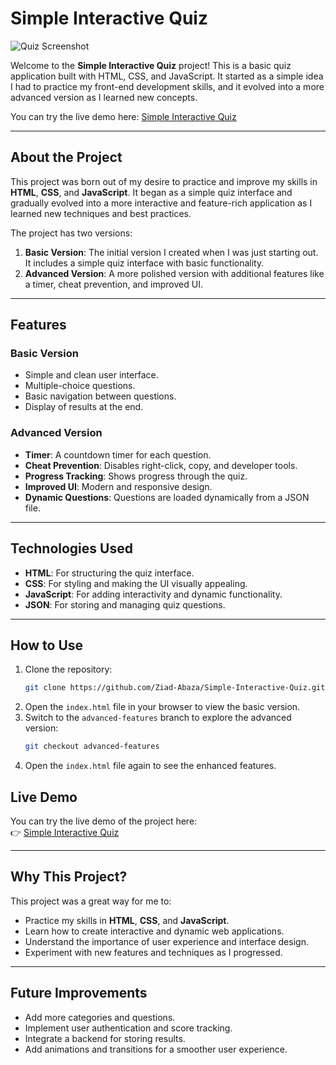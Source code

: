 # Simple Interactive Quiz

![Quiz Screenshot](https://ziad-abaza.github.io/Simple-Interactive-Quiz/Screen.jpeg)

Welcome to the **Simple Interactive Quiz** project! This is a basic quiz application built with HTML, CSS, and JavaScript. It started as a simple idea I had to practice my front-end development skills, and it evolved into a more advanced version as I learned new concepts.

You can try the live demo here: [Simple Interactive Quiz](https://ziad-abaza.github.io/Simple-Interactive-Quiz/)

---

## About the Project

This project was born out of my desire to practice and improve my skills in **HTML**, **CSS**, and **JavaScript**. It began as a simple quiz interface and gradually evolved into a more interactive and feature-rich application as I learned new techniques and best practices.

The project has two versions:
1. **Basic Version**: The initial version I created when I was just starting out. It includes a simple quiz interface with basic functionality.
2. **Advanced Version**: A more polished version with additional features like a timer, cheat prevention, and improved UI.

---

## Features

### Basic Version
- Simple and clean user interface.
- Multiple-choice questions.
- Basic navigation between questions.
- Display of results at the end.

### Advanced Version
- **Timer**: A countdown timer for each question.
- **Cheat Prevention**: Disables right-click, copy, and developer tools.
- **Progress Tracking**: Shows progress through the quiz.
- **Improved UI**: Modern and responsive design.
- **Dynamic Questions**: Questions are loaded dynamically from a JSON file.

---

## Technologies Used

- **HTML**: For structuring the quiz interface.
- **CSS**: For styling and making the UI visually appealing.
- **JavaScript**: For adding interactivity and dynamic functionality.
- **JSON**: For storing and managing quiz questions.

---

## How to Use

1. Clone the repository:
   ```bash
   git clone https://github.com/Ziad-Abaza/Simple-Interactive-Quiz.git
   ```
2. Open the `index.html` file in your browser to view the basic version.
3. Switch to the `advanced-features` branch to explore the advanced version:
   ```bash
   git checkout advanced-features
   ```
4. Open the `index.html` file again to see the enhanced features.


## Live Demo

You can try the live demo of the project here:  
👉 [Simple Interactive Quiz](https://ziad-abaza.github.io/Simple-Interactive-Quiz/)

---

## Why This Project?

This project was a great way for me to:
- Practice my skills in **HTML**, **CSS**, and **JavaScript**.
- Learn how to create interactive and dynamic web applications.
- Understand the importance of user experience and interface design.
- Experiment with new features and techniques as I progressed.

---

## Future Improvements

- Add more categories and questions.
- Implement user authentication and score tracking.
- Integrate a backend for storing results.
- Add animations and transitions for a smoother user experience.

